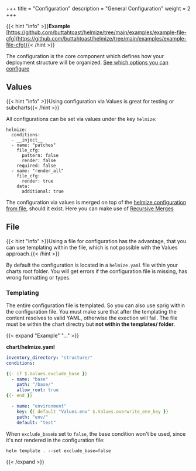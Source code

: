 +++
title = "Configuration"
description = "General Configuration"
weight = 2
+++

{{< hint "info" >}}**Example** [https://github.com/buttahtoast/helmize/tree/main/examples/example-file-cfg](https://github.com/buttahtoast/helmize/tree/main/examples/example-file-cfg){{< /hint >}}


The configuration is the core component which defines how your deployment structure will be organized. [See which options you can configure](helmize/)

## Values

{{< hint "info" >}}Using configuration via Values is great for testing or subcharts{{< /hint >}}

All configurations can be set via values under the key `helmize`:

```
helmize:
  conditions:
  - __inject__
  - name: "patches"
    file_cfg:
      pattern: false
      render: false
    required: false
  - name: "render_all"
    file_cfg:
      render: true
    data: 
      additional: true
```

The configuration via values is merged on top of the [helmize configuration from file](#file), should it exist. Here you can make use of [Recursive Merges](../../usage/templating#recursive-merges)


## File 

{{< hint "info" >}}Using a file for configuration has the advantage, that you can use templating within the file, which is not possible with the Values approach.{{< /hint >}}


By default the configuration is located in a `helmize.yaml` file within your charts root folder. You will get errors if the configuration file is missing, has wrong formatting or types.


### Templating

The entire configuration file is templated. So you can also use sprig within the configuration file. You must make sure that after the templating the content resolves to valid YAML, otherwise the exection will fail. The file must be within the chart directry but **not within the templates/ folder**.


{{< expand "Example" "..." >}}

**chart/helmize.yaml**
```yaml
inventory_directory: "structure/"
conditions:

{{- if $.Values.exclude_base }}
  - name: "base"
    path: "/base/"
    allow_root: true
{{- end }}

  - name: "environment"
    key: {{ default "Values.env" $.Values.overwrite_env_key }}
    path: "env/"
    default: "test"
```

When `exclude_base`is set to `false`, the base condition won't be used, since it's not rendered in the configuration file:

``` 
helm template . --set exclude_base=false
```
{{< /expand >}}